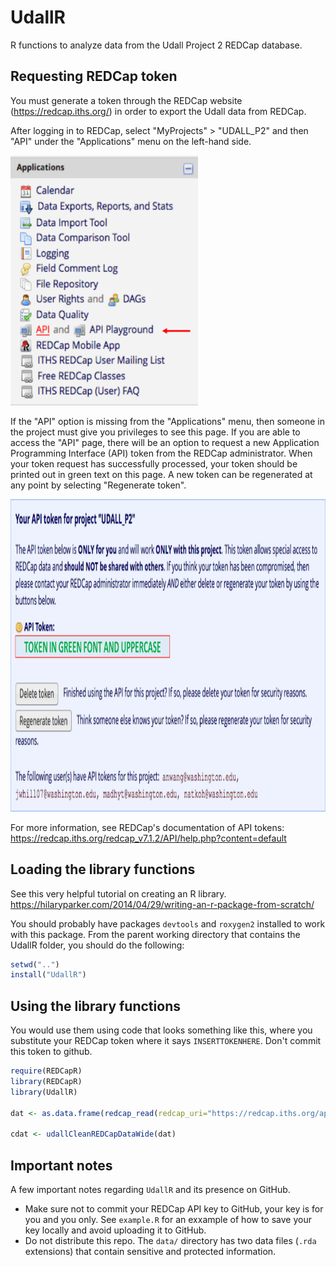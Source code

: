 # UdallR
R functions to analyze data from the Udall Project 2 REDCap database. 


## Requesting REDCap token
You must generate a token through the REDCap website (https://redcap.iths.org/) in order to export the Udall data from REDCap.  

After logging in to REDCap, select "MyProjects" > "UDALL_P2" and then "API" under the "Applications" menu on the left-hand side.

<img src="./images/api_demo_1.png" height="400px" width="300px" />

If the "API" option is missing from the "Applications" menu, then someone in the project must give you privileges to see this page. If you are able to access the "API" page, there will be an option to request a new Application Programming Interface (API) token from the REDCap administrator. When your token request has successfully processed, your token should be printed out in green text on this page. A new token can be regenerated at any point by selecting "Regenerate token".


<img src="./images/api_demo_2.png" height="500px" width="700px" />


For more information, see REDCap's documentation of API tokens: https://redcap.iths.org/redcap_v7.1.2/API/help.php?content=default


## Loading the library functions
See this very helpful tutorial on creating an R library. https://hilaryparker.com/2014/04/29/writing-an-r-package-from-scratch/

You should probably have packages `devtools` and `roxygen2` installed to work with this package. From the parent working directory that contains the UdallR folder, you should do the following:

```R
setwd("..")
install("UdallR")
```

## Using the library functions
You would use them using code that looks something like this, where you substitute your REDCap token where it says `INSERTTOKENHERE`. Don't commit this token to github. 

```R
require(REDCapR)
library(REDCapR)
library(UdallR)

dat <- as.data.frame(redcap_read(redcap_uri="https://redcap.iths.org/api/", token="INSERTTOKENHERE"))

cdat <- udallCleanREDCapDataWide(dat)
```

## Important notes

A few important notes regarding `UdallR` and its presence on GitHub.

+ Make sure not to commit your REDCap API key to GitHub, your key is for you and you only. See `example.R` for an exxample of how to save your key locally and avoid uploading it to GitHub.
+ Do not distribute this repo. The `data/` directory has two data files (`.rda` extensions) that contain sensitive and protected information.
